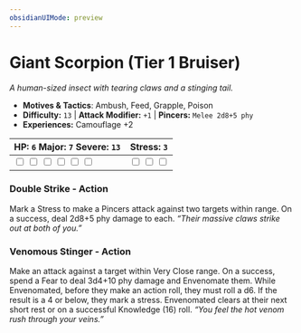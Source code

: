 ```yaml
---
obsidianUIMode: preview
---
```

# Giant Scorpion (Tier 1 Bruiser)

*A human-sized insect with tearing claws and a stinging tail.*

- **Motives & Tactics**: Ambush, Feed, Grapple, Poison
- **Difficulty:** `13` | **Attack Modifier:** `+1` | **Pincers:** `Melee 2d8+5 phy`
- **Experiences:** Camouflage +2

| HP: `6` Major: `7` Severe: `13` | Stress: `3` |
|--|--|
|  <input type="checkbox" unchecked id="21a4c5d5"> <input type="checkbox" unchecked id="96dd1372"> <input type="checkbox" unchecked id="bd322142"> <input type="checkbox" unchecked id="deb91bbb"> <input type="checkbox" unchecked id="6b9409f9"> <input type="checkbox" unchecked id="564f9842"> |  <input type="checkbox" unchecked id="98078ca1"> <input type="checkbox" unchecked id="01dc7aeb"> <input type="checkbox" unchecked id="fa809c9c"> |

### Double Strike - Action

Mark a Stress to make a Pincers attack against two targets within range. On a success, deal 2d8+5 phy damage to each. *“Their massive claws strike out at both of you.”*

### Venomous Stinger - Action

Make an attack against a target within Very Close range. On a success, spend a Fear to deal 3d4+10 phy damage and Envenomate them. While Envenomated, before they make an action roll, they must roll a d6. If the result is a 4 or below, they mark a stress. Envenomated clears at their next short rest or on a successful Knowledge (16) roll. *“You feel the hot venom rush through your veins.”*



